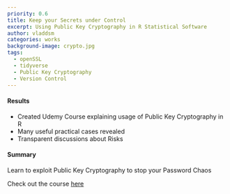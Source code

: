 ```yaml
---
priority: 0.6
title: Keep your Secrets under Control
excerpt: Using Public Key Cryptography in R Statistical Software
author: vladdsm
categories: works
background-image: crypto.jpg
tags:
  - openSSL
  - tidyverse
  - Public Key Cryptography
  - Version Control
---
```


#### Results

- Created Udemy Course explaining usage of Public Key Cryptography in R
- Many useful practical cases revealed
- Transparent discussions about Risks

#### Summary

Learn to exploit Public Key Cryptography to stop your Password Chaos

Check out the course [here](https://www.udemy.com/keep-your-secrets-under-control/?couponCode=KEEP-SECRET-20)
